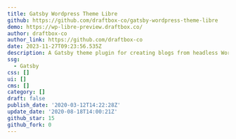 ```yaml
---
title: Gatsby Wordpress Theme Libre
github: https://github.com/draftbox-co/gatsby-wordpress-theme-libre
demo: https://wp-libre-preview.draftbox.co/
author: draftbox-co
author_link: https://github.com/draftbox-co
date: 2023-11-27T09:23:56.535Z
description: A Gatsby theme plugin for creating blogs from headless WordPress CMS.
ssg:
  - Gatsby
css: []
ui: []
cms: []
category: []
draft: false
publish_date: '2020-03-12T14:22:28Z'
update_date: '2020-08-18T14:00:21Z'
github_star: 15
github_fork: 0
---
```

